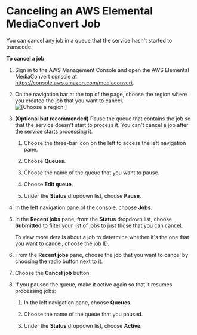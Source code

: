 # Canceling an AWS Elemental MediaConvert Job<a name="canceling-a-job"></a>

You can cancel any job in a queue that the service hasn't started to transcode\. 

**To cancel a job**

1. Sign in to the AWS Management Console and open the AWS Elemental MediaConvert console at [https://console\.aws\.amazon\.com/mediaconvert](https://console.aws.amazon.com/mediaconvert)\.

1. On the navigation bar at the top of the page, choose the region where you created the job that you want to cancel\.  
![\[Choose a region.\]](http://docs.aws.amazon.com/mediaconvert/latest/ug/images/regions-list.png)

1. **\(Optional but recommended\)** Pause the queue that contains the job so that the service doesn't start to process it\. You can't cancel a job after the service starts processing it\.

   1. Choose the three\-bar icon on the left to access the left navigation pane\.

   1.  Choose **Queues**\.

   1. Choose the name of the queue that you want to pause\.

   1. Choose **Edit queue**\.

   1. Under the **Status** dropdown list, choose **Pause**\.

1. In the left navigation pane of the console, choose **Jobs**\.

1. In the **Recent jobs** pane, from the **Status** dropdown list, choose **Submitted** to filter your list of jobs to just those that you can cancel\.

   To view more details about a job to determine whether it's the one that you want to cancel, choose the job ID\.

1. From the **Recent jobs** pane, choose the job that you want to cancel by choosing the radio button next to it\.

1. Choose the **Cancel job** button\.

1. If you paused the queue, make it active again so that it resumes processing jobs:

   1. In the left navigation pane, choose **Queues**\.

   1. Choose the name of the queue that you paused\.

   1. Under the **Status** dropdown list, choose **Active**\.